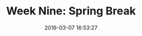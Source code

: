 ---
layout: post
title:  "Week Nine: Spring Break"
date:   2016-03-07 16:53:27
categories: jekyll update
---